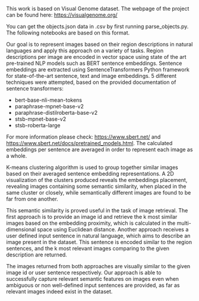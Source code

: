 This work is based on Visual Genome dataset. The webpage of the project can be found here: https://visualgenome.org/ 

You can get the objects.json data in .csv by first running parse_objects.py. The following notebooks are based on this format.

Our goal is to represent images based on their region descriptions in natural languages and apply this approach on a variety of tasks. 
Region descriptions per image are encoded in vector space using state of the art pre-trained NLP models such as BERT sentence embeddings. 
Sentence embeddings are extracted using SentenceTransformers Python framework for state-of-the-art sentence, text and image embeddings.
5 different techniques were attempted, based on the provided documentation of sentence transformers:  
- bert-base-nli-mean-tokens
- paraphrase-mpnet-base-v2
- paraphrase-distilroberta-base-v2
- stsb-mpnet-base-v2
- stsb-roberta-large

For more information please check: https://www.sbert.net/ and https://www.sbert.net/docs/pretrained_models.html.
The calculated embeddings per sentence are averaged in order to represent each image as a whole.

K-means clustering algorithm is used to group together similar images based on their averaged sentence embedding representations. 
A 2D visualization of the clusters produced reveals the embeddings placement, revealing images containing some semantic similarity, when placed in the same cluster or
closely, while semantically different images are found to be far from one another. 

This semantic similarity is proved useful in the task of image retrieval. The first approach is to provide an image id and retrieve the k most similar images
based on the embedding proximity, which is calculated in the multi-dimensional space using Euclidean distance. 
Another approach receives a user defined input sentence in natural language, which aims to describe an image present in the dataset.
This sentence is encoded similar to the region sentences, and the k most relevant images comparing to the given description are returned.

The images returned from both approaches are visually similar to the given image id or user sentence respectively. Our approach is able to successfully capture
relevant semantic features on images even when ambiguous or non well-defined input sentences are provided, as far as relevant images indeed exist in the dataset.

